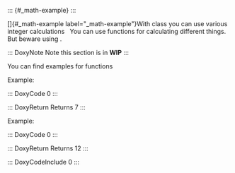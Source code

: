 ::: {#_math-example}
:::

[]{#_math-example label="_math-example"}With class you can use various
integer calculations   You can use functions for calculating different
things. But beware using .

::: DoxyNote
Note this section is in **WIP**
:::

You can find examples for functions    

Example:

::: DoxyCode
0
:::

::: DoxyReturn
Returns 7
:::

Example:

::: DoxyCode
0
:::

::: DoxyReturn
Returns 12
:::

::: DoxyCodeInclude
0
:::
